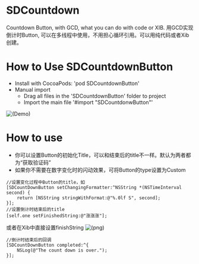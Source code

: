 # SDCountdown
Countdown Button, with GCD, what you can do with code or XIB.
用GCD实现倒计时Button, 可以在多线程中使用，不用担心循环引用。可以用纯代码或者Xib创建。
# How to Use SDCountdownButton
* Install with CocoaPods: 'pod SDCountdownButton'
* Manual import
   * Drag all files in the 'SDCountdownButton' folder to project
   * Import the main file '#import "SDCountdonwButton"'

![(Demo)](https://github.com/momo13014/SDCountdown/blob/master/ScreentShot/demo.gif)
# How to use

 * 你可以设置Button的初始化Title，可以和结束后的title不一样。默认为两者都为“获取验证码”
 * 如果你不需要在数字变化时的闪动效果，可将Button的type设置为Custom
```
//设置变化过程中Button的title，如
[SDCountDownButton setChangingFormatter:^NSString *(NSTimeInterval second) {
    return [NSString stringWithFormat:@"%.0lf S", second];
}];
//设置倒计时结束后的title
[self.one setFinishedString:@"涨涨涨"];
```
或者在Xib中直接设置finishString
![(png)](https://github.com/momo13014/SDCountdown/blob/master/ScreentShot/finishString.png)
````
//倒计时结束后的回调
[SDCountDownButton completed:^{
    NSLog(@"The count down is over.");
}];
````
